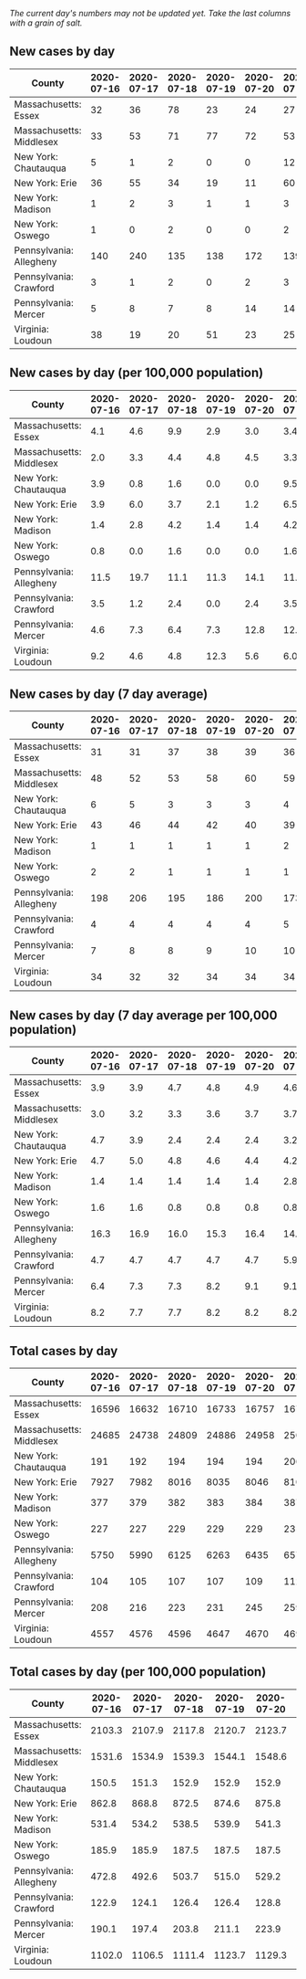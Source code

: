 _The current day's numbers may not be updated yet. Take the last columns with a grain of salt._
## New cases by day

| County | 2020-07-16 | 2020-07-17 | 2020-07-18 | 2020-07-19 | 2020-07-20 | 2020-07-21 | 2020-07-22 |
| --- | --- | --- | --- | --- | --- | --- | --- |
| Massachusetts: Essex | 32 | 36 | 78 | 23 | 24 | 27 |  |
| Massachusetts: Middlesex | 33 | 53 | 71 | 77 | 72 | 53 |  |
| New York: Chautauqua | 5 | 1 | 2 | 0 | 0 | 12 | 4 |
| New York: Erie | 36 | 55 | 34 | 19 | 11 | 60 | 29 |
| New York: Madison | 1 | 2 | 3 | 1 | 1 | 3 | 1 |
| New York: Oswego | 1 | 0 | 2 | 0 | 0 | 2 | 1 |
| Pennsylvania: Allegheny | 140 | 240 | 135 | 138 | 172 | 139 | 96 |
| Pennsylvania: Crawford | 3 | 1 | 2 | 0 | 2 | 3 | 2 |
| Pennsylvania: Mercer | 5 | 8 | 7 | 8 | 14 | 14 | 17 |
| Virginia: Loudoun | 38 | 19 | 20 | 51 | 23 | 25 | 43 |

## New cases by day (per 100,000 population)

| County | 2020-07-16 | 2020-07-17 | 2020-07-18 | 2020-07-19 | 2020-07-20 | 2020-07-21 | 2020-07-22 |
| --- | --- | --- | --- | --- | --- | --- | --- |
| Massachusetts: Essex | 4.1 | 4.6 | 9.9 | 2.9 | 3.0 | 3.4 |  |
| Massachusetts: Middlesex | 2.0 | 3.3 | 4.4 | 4.8 | 4.5 | 3.3 |  |
| New York: Chautauqua | 3.9 | 0.8 | 1.6 | 0.0 | 0.0 | 9.5 | 3.2 |
| New York: Erie | 3.9 | 6.0 | 3.7 | 2.1 | 1.2 | 6.5 | 3.2 |
| New York: Madison | 1.4 | 2.8 | 4.2 | 1.4 | 1.4 | 4.2 | 1.4 |
| New York: Oswego | 0.8 | 0.0 | 1.6 | 0.0 | 0.0 | 1.6 | 0.8 |
| Pennsylvania: Allegheny | 11.5 | 19.7 | 11.1 | 11.3 | 14.1 | 11.4 | 7.9 |
| Pennsylvania: Crawford | 3.5 | 1.2 | 2.4 | 0.0 | 2.4 | 3.5 | 2.4 |
| Pennsylvania: Mercer | 4.6 | 7.3 | 6.4 | 7.3 | 12.8 | 12.8 | 15.5 |
| Virginia: Loudoun | 9.2 | 4.6 | 4.8 | 12.3 | 5.6 | 6.0 | 10.4 |

## New cases by day (7 day average)

| County | 2020-07-16 | 2020-07-17 | 2020-07-18 | 2020-07-19 | 2020-07-20 | 2020-07-21 | 2020-07-22 |
| --- | --- | --- | --- | --- | --- | --- | --- |
| Massachusetts: Essex | 31 | 31 | 37 | 38 | 39 | 36 |  |
| Massachusetts: Middlesex | 48 | 52 | 53 | 58 | 60 | 59 |  |
| New York: Chautauqua | 6 | 5 | 3 | 3 | 3 | 4 | 3 |
| New York: Erie | 43 | 46 | 44 | 42 | 40 | 39 | 35 |
| New York: Madison | 1 | 1 | 1 | 1 | 1 | 2 | 2 |
| New York: Oswego | 2 | 2 | 1 | 1 | 1 | 1 | 1 |
| Pennsylvania: Allegheny | 198 | 206 | 195 | 186 | 200 | 173 | 151 |
| Pennsylvania: Crawford | 4 | 4 | 4 | 4 | 4 | 5 | 2 |
| Pennsylvania: Mercer | 7 | 8 | 8 | 9 | 10 | 10 | 10 |
| Virginia: Loudoun | 34 | 32 | 32 | 34 | 34 | 34 | 31 |

## New cases by day (7 day average per 100,000 population)

| County | 2020-07-16 | 2020-07-17 | 2020-07-18 | 2020-07-19 | 2020-07-20 | 2020-07-21 | 2020-07-22 |
| --- | --- | --- | --- | --- | --- | --- | --- |
| Massachusetts: Essex | 3.9 | 3.9 | 4.7 | 4.8 | 4.9 | 4.6 |  |
| Massachusetts: Middlesex | 3.0 | 3.2 | 3.3 | 3.6 | 3.7 | 3.7 |  |
| New York: Chautauqua | 4.7 | 3.9 | 2.4 | 2.4 | 2.4 | 3.2 | 2.4 |
| New York: Erie | 4.7 | 5.0 | 4.8 | 4.6 | 4.4 | 4.2 | 3.8 |
| New York: Madison | 1.4 | 1.4 | 1.4 | 1.4 | 1.4 | 2.8 | 2.8 |
| New York: Oswego | 1.6 | 1.6 | 0.8 | 0.8 | 0.8 | 0.8 | 0.8 |
| Pennsylvania: Allegheny | 16.3 | 16.9 | 16.0 | 15.3 | 16.4 | 14.2 | 12.4 |
| Pennsylvania: Crawford | 4.7 | 4.7 | 4.7 | 4.7 | 4.7 | 5.9 | 2.4 |
| Pennsylvania: Mercer | 6.4 | 7.3 | 7.3 | 8.2 | 9.1 | 9.1 | 9.1 |
| Virginia: Loudoun | 8.2 | 7.7 | 7.7 | 8.2 | 8.2 | 8.2 | 7.5 |

## Total cases by day

| County | 2020-07-16 | 2020-07-17 | 2020-07-18 | 2020-07-19 | 2020-07-20 | 2020-07-21 | 2020-07-22 |
| --- | --- | --- | --- | --- | --- | --- | --- |
| Massachusetts: Essex | 16596 | 16632 | 16710 | 16733 | 16757 | 16784 |  |
| Massachusetts: Middlesex | 24685 | 24738 | 24809 | 24886 | 24958 | 25011 |  |
| New York: Chautauqua | 191 | 192 | 194 | 194 | 194 | 206 | 210 |
| New York: Erie | 7927 | 7982 | 8016 | 8035 | 8046 | 8106 | 8135 |
| New York: Madison | 377 | 379 | 382 | 383 | 384 | 387 | 388 |
| New York: Oswego | 227 | 227 | 229 | 229 | 229 | 231 | 232 |
| Pennsylvania: Allegheny | 5750 | 5990 | 6125 | 6263 | 6435 | 6574 | 6670 |
| Pennsylvania: Crawford | 104 | 105 | 107 | 107 | 109 | 112 | 114 |
| Pennsylvania: Mercer | 208 | 216 | 223 | 231 | 245 | 259 | 276 |
| Virginia: Loudoun | 4557 | 4576 | 4596 | 4647 | 4670 | 4695 | 4738 |

## Total cases by day (per 100,000 population)

| County | 2020-07-16 | 2020-07-17 | 2020-07-18 | 2020-07-19 | 2020-07-20 | 2020-07-21 | 2020-07-22 |
| --- | --- | --- | --- | --- | --- | --- | --- |
| Massachusetts: Essex | 2103.3 | 2107.9 | 2117.8 | 2120.7 | 2123.7 | 2127.2 |  |
| Massachusetts: Middlesex | 1531.6 | 1534.9 | 1539.3 | 1544.1 | 1548.6 | 1551.8 |  |
| New York: Chautauqua | 150.5 | 151.3 | 152.9 | 152.9 | 152.9 | 162.3 | 165.5 |
| New York: Erie | 862.8 | 868.8 | 872.5 | 874.6 | 875.8 | 882.3 | 885.5 |
| New York: Madison | 531.4 | 534.2 | 538.5 | 539.9 | 541.3 | 545.5 | 546.9 |
| New York: Oswego | 185.9 | 185.9 | 187.5 | 187.5 | 187.5 | 189.2 | 190.0 |
| Pennsylvania: Allegheny | 472.8 | 492.6 | 503.7 | 515.0 | 529.2 | 540.6 | 548.5 |
| Pennsylvania: Crawford | 122.9 | 124.1 | 126.4 | 126.4 | 128.8 | 132.3 | 134.7 |
| Pennsylvania: Mercer | 190.1 | 197.4 | 203.8 | 211.1 | 223.9 | 236.7 | 252.2 |
| Virginia: Loudoun | 1102.0 | 1106.5 | 1111.4 | 1123.7 | 1129.3 | 1135.3 | 1145.7 |
